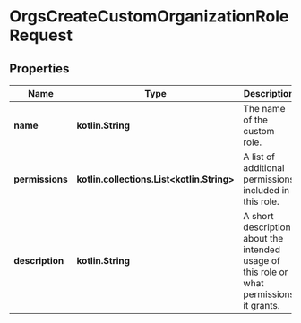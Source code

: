 
# OrgsCreateCustomOrganizationRoleRequest

## Properties
Name | Type | Description | Notes
------------ | ------------- | ------------- | -------------
**name** | **kotlin.String** | The name of the custom role. | 
**permissions** | **kotlin.collections.List&lt;kotlin.String&gt;** | A list of additional permissions included in this role. | 
**description** | **kotlin.String** | A short description about the intended usage of this role or what permissions it grants. |  [optional]



